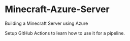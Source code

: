 # Minecraft-Azure-Server
Building a Minecraft Server using Azure 

Setup GitHub Actions to learn how to use it for a pipeline.